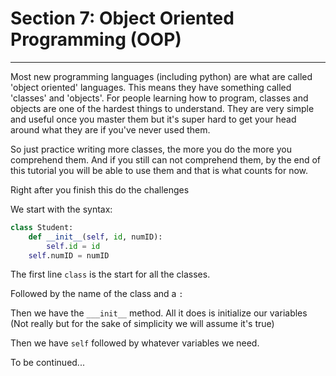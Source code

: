 
# Section 7: Object Oriented Programming (OOP)
----------------------------------------------------

Most new programming languages (including python)
are what are called 'object oriented' languages.
This means they have something called 'classes' and 'objects'.
For people learning how to program, classes and objects are
one of the hardest things to understand. They are very simple
and useful once you master them but it's super hard to get
your head around what they are if you've never used them.

So just practice writing more classes, the more you do the more you comprehend them.
And if you still can not comprehend them, by the end of this tutorial you will be able to use them and that is what counts for now.

Right after you finish this do the challenges

We start with the syntax:

```python
class Student:
    def __init__(self, id, numID):
        self.id = id
	self.numID = numID
```

The first line ```class``` is the start for all the classes.

Followed by the name of the class and a ```:```

Then we have the ```___init__``` method.
All it does is initialize our variables (Not really but for the sake of simplicity we will assume it's true)

Then we have ```self``` followed by whatever variables we need.

To be continued...

